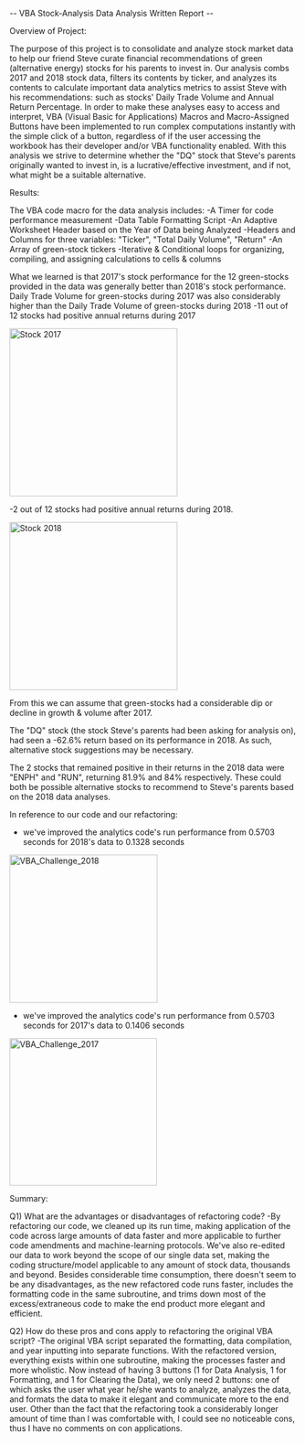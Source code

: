 -- VBA Stock-Analysis Data Analysis Written Report --



Overview of Project:

The purpose of this project is to consolidate and analyze stock market data to help our friend Steve curate financial recommendations of green (alternative energy) stocks for his parents to invest in. Our analysis combs 2017 and 2018 stock data, filters its contents by ticker, and analyzes its contents to calculate important data analytics metrics to assist Steve with his recommendations: such as stocks' Daily Trade Volume and Annual Return Percentage. In order to make these analyses easy to access and interpret, VBA (Visual Basic for Applications) Macros and Macro-Assigned Buttons have been implemented to run complex computations instantly with the simple click of a button, regardless of if the user accessing the workbook has their developer and/or VBA functionality enabled. With this analysis we strive to determine whether the "DQ" stock that Steve's parents originally wanted to invest in, is a lucrative/effective investment, and if not, what might be a suitable alternative.



Results:

The VBA code macro for the data analysis includes:
-A Timer for code performance measurement
-Data Table Formatting Script
-An Adaptive Worksheet Header based on the Year of Data being Analyzed
-Headers and Columns for three variables: "Ticker", "Total Daily Volume", "Return"
-An Array of green-stock tickers
-Iterative & Conditional loops for organizing, compiling, and assigning calculations to cells & columns


What we learned is that 2017's stock performance for the 12 green-stocks provided in the data was generally better than 2018's stock performance. Daily Trade Volume for green-stocks during 2017 was also considerably higher than the Daily Trade Volume of green-stocks during 2018
-11 out of 12 stocks had positive annual returns during 2017 

<img width="294" alt="Stock 2017" src="https://user-images.githubusercontent.com/87245870/147313424-a0f1eb68-c44f-4c1e-99b0-33074e061029.png">

-2 out of 12 stocks had positive annual returns during 2018.

<img width="294" alt="Stock 2018" src="https://user-images.githubusercontent.com/87245870/147313434-514998ec-4da2-4937-8d96-48c173e35c0d.png">

From this we can assume that green-stocks had a considerable dip or decline in growth & volume after 2017.

The "DQ" stock (the stock Steve's parents had been asking for analysis on), had seen a -62.6% return based on its performance in 2018. As such, alternative stock suggestions may be necessary.

The 2 stocks that remained positive in their returns in the 2018 data were "ENPH" and "RUN", returning 81.9% and 84% respectively. These could both be possible alternative stocks to recommend to Steve's parents based on the 2018 data analyses.


In reference to our code and our refactoring: 
- we've improved the analytics code's run performance from 0.5703 seconds for 2018's data to 0.1328 seconds

<img width="259" alt="VBA_Challenge_2018" src="https://user-images.githubusercontent.com/87245870/147313367-80a96b2d-698a-444e-8dcc-55cce8dc1db7.png">

- we've improved the analytics code's run performance from 0.5703 seconds for 2017's data to 0.1406 seconds

<img width="258" alt="VBA_Challenge_2017" src="https://user-images.githubusercontent.com/87245870/147313361-5f90ceb7-a530-49dd-83c2-447284ba676a.png">



Summary:

Q1) What are the advantages or disadvantages of refactoring code?
-By refactoring our code, we cleaned up its run time, making application of the code across large amounts of data faster and more applicable to further code amendments and machine-learning protocols. We've also re-edited our data to work beyond the scope of our single data set, making the coding structure/model applicable to any amount of stock data, thousands and beyond. Besides considerable time consumption, there doesn't seem to be any disadvantages, as the new refactored code runs faster, includes the formatting code in the same subroutine, and trims down most of the excess/extraneous code to make the end product more elegant and efficient.

Q2) How do these pros and cons apply to refactoring the original VBA script?
-The original VBA script separated the formatting, data compilation, and year inputting into separate functions. With the refactored version, everything exists within one subroutine, making the processes faster and more wholistic. Now instead of having 3 buttons (1 for Data Analysis, 1 for Formatting, and 1 for Clearing the Data), we only need 2 buttons: one of which asks the user what year he/she wants to analyze, analyzes the data, and formats the data to make it elegant and communicate more to the end user. Other than the fact that the refactoring took a considerably longer amount of time than I was comfortable with, I could see no noticeable cons, thus I have no comments on con applications.
